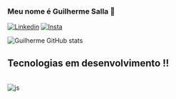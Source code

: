 ### Meu nome é Guilherme Salla 🤙
[![Linkedin](https://img.shields.io/badge/LinkedIn-0077B5?style=for-the-badge&logo=linkedin&logoColor=white)](https://linkedin.com/in/guilherme-kcs)
[![Insta](https://img.shields.io/badge/Instagram-E4405F?style=for-the-badge&logo=instagram&logoColor=white)](https://instagram.com/__kohler)

![Guilherme GitHub stats](https://github-readme-stats.vercel.app/api?username=GuilhermeKCS&show_icons=true&theme=dracula)

## Tecnologias em desenvolvimento !!

<div style="display: inline_block"><br/>

<img align="center" alt="js" src="https://img.shields.io/badge/JavaScript-F7DF1E?style=for-the-badge&logo=javascript&logoColor=black" />
</div>


